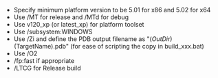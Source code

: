 - Specify minimum platform version to be 5.01 for x86 and 5.02 for x64
- Use /MT for release and /MTd for debug
- Use v120_xp (or latest_xp) for platform toolset
- Use /subsystem:WINDOWS
- Use /Zi and define the PDB output filename as "$(OutDir)$(TargetName).pdb" (for ease of scripting the copy in build_xxx.bat)
- Use /O2
- /fp:fast if appropriate
- /LTCG for Release build

